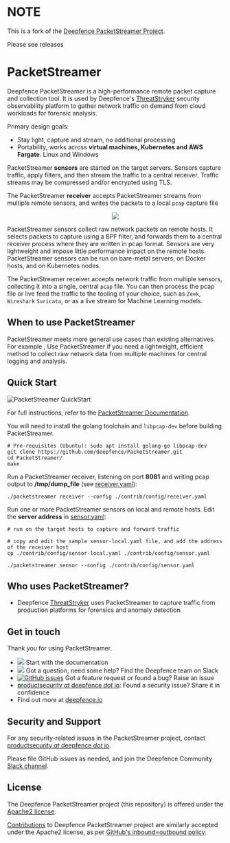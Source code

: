 # NOTE

This is a fork of the [Deepfence PacketStreamer Project](https://deepfence.io/packetstreamer).

Please see releases


# PacketStreamer

Deepfence PacketStreamer is a high-performance remote packet capture and
collection tool. It is used by Deepfence's [ThreatStryker](https://deepfence.io/threatstryker/)
security observability platform to gather network traffic on demand from cloud
workloads for forensic analysis.

Primary design goals:

* Stay light, capture and stream, no additional processing
* Portability, works across **virtual machines, Kubernetes and AWS Fargate**. Linux
  and Windows

PacketStreamer **sensors** are started on the target servers. Sensors capture
traffic, apply filters, and then stream the traffic to a central receiver.
Traffic streams may be compressed and/or encrypted using TLS.

The PacketStreamer **receiver** accepts PacketStreamer streams from multiple
remote sensors, and writes the packets to a local `pcap` capture file

<p align="center"><img src="https://raw.githubusercontent.com/deepfence/PacketStreamer/main/images/readme/packetstreamer.png"/><p>

PacketStreamer sensors collect raw network packets on remote hosts. It selects packets
to capture using a BPF filter, and forwards them to a central receiver process
where they are written in pcap format.  Sensors are very lightweight and impose
little performance impact on the remote hosts. PacketStreamer sensors can be
run on bare-metal servers, on Docker hosts, and on Kubernetes nodes.

The PacketStreamer receiver accepts network traffic from multiple sensors,
collecting it into a single, central `pcap` file.  You can then process the 
pcap file or live feed the traffic to the tooling of your choice, such as
`Zeek`, `Wireshark` `Suricata`, or as a live stream for Machine Learning models.

## When to use PacketStreamer

PacketStreamer meets more general use cases than existing alternatives. For
example , Use PacketStreamer if you need a lightweight, efficient method to collect raw
network data from multiple machines for central logging and analysis.

## Quick Start

![PacketStreamer QuickStart](docs/docs/packetstreamer/img/packetstreamer.svg)

For full instructions, refer to the [PacketStreamer Documentation](https://docs.deepfence.io/packetstreamer/).

You will need to install the golang toolchain and `libpcap-dev` before building PacketStreamer.
  
```shell script
# Pre-requisites (Ubuntu): sudo apt install golang-go libpcap-dev
git clone https://github.com/deepfence/PacketStreamer.git
cd PacketStreamer/
make
```

Run a PacketStreamer receiver, listening on port **8081** and writing pcap output to **/tmp/dump_file** (see [receiver.yaml](contrib/config/receiver.yaml)):
  
```shell script
./packetstreamer receiver --config ./contrib/config/receiver.yaml
```

Run one or more PacketStreamer sensors on local and remote hosts. Edit the **server address** in [sensor.yaml](contrib/config/sensor-local.yaml):

```shell script
# run on the target hosts to capture and forward traffic

# copy and edit the sample sensor-local.yaml file, and add the address of the receiver host
cp ./contrib/config/sensor-local.yaml ./contrib/config/sensor.yaml

./packetstreamer sensor --config ./contrib/config/sensor.yaml
```

  
## Who uses PacketStreamer?

 * Deepfence [ThreatStryker](https://deepfence.io/threatstryker/) uses
   PacketStreamer to capture traffic from production platforms for forensics
   and anomaly detection.

## Get in touch

Thank you for using PacketStreamer.

 * [<img src="https://img.shields.io/badge/documentation-read-green">](https://docs.deepfence.io/packetstreamer/) Start with the documentation
 * [<img src="https://img.shields.io/badge/slack-@deepfence-blue.svg?logo=slack">](https://join.slack.com/t/deepfence-community/shared_invite/zt-podmzle9-5X~qYx8wMaLt9bGWwkSdgQ) Got a question, need some help?  Find the Deepfence team on Slack
 * [![GitHub issues](https://img.shields.io/github/issues/deepfence/PacketStreamer)](https://github.com/deepfence/PacketStreamer/issues) Got a feature request or found a bug? Raise an issue
 * [productsecurity *at* deepfence *dot* io](SECURITY.md): Found a security issue? Share it in confidence
 * Find out more at [deepfence.io](https://deepfence.io/)

## Security and Support

For any security-related issues in the PacketStreamer project, contact [productsecurity *at* deepfence *dot* io](SECURITY.md).

Please file GitHub issues as needed, and join the Deepfence Community [Slack channel](https://join.slack.com/t/deepfence-community/shared_invite/zt-podmzle9-5X~qYx8wMaLt9bGWwkSdgQ).

## License

The Deepfence PacketStreamer project (this repository) is offered under the [Apache2 license](https://www.apache.org/licenses/LICENSE-2.0).

[Contributions](CONTRIBUTING.md) to Deepfence PacketStreamer project are similarly accepted under the Apache2 license, as per [GitHub's inbound=outbound policy](https://docs.github.com/en/github/site-policy/github-terms-of-service#6-contributions-under-repository-license).
